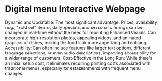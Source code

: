 # Digital menu Interactive Webpage
Dynamic and Updatable: The most significant advantage. Prices, availability (e.g., "sold out" items), daily specials, and seasonal offerings can be changed in real-time without the need for reprinting
Enhanced Visuals: Can incorporate high-resolution photos, appealing videos, and animated graphics of dishes, making the food look more appetizing and enticing.
Accessibility: Can often include features like larger text options, different language selections, or even audio descriptions, improving accessibility for a wider range of customers.
Cost-Effective in the Long Run: While there's an initial setup cost, it eliminates recurring printing costs associated with traditional menus, especially for establishments with frequent menu changes.
